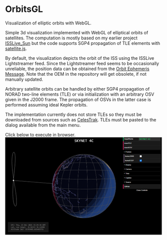 # OrbitsGL
Visualization of elliptic orbits with WebGL.

Simple 3d visualization implemented with WebGL of elliptical orbits of satellites. The computation is mostly based on my earlier project [ISSLive_Sun](https://github.com/vsr83/ISSLive_Sun) but the code supports SGP4 propagation of TLE elements with [satellite.js](https://github.com/shashwatak/satellite-js).

By default, the visualization depicts the orbit of the ISS using the ISSLive Lightstreamer feed. Since the Lightstreamer feed seems to be occasionally unreliable, the position data can be obtained from the [Orbit Ephemeris Message](https://spotthestation.nasa.gov/trajectory_data.cfm). Note that the OEM in the repository will get obsolete, if not manually updated. 

Arbitrary satellite orbits can be handled by either SGP4 propagation of NORAD two-line elements (TLE) or via initialization with an arbitrary OSV given in the J2000 frame. The propagation of OSVs in the latter case is performed assuming ideal Kepler orbits.

The implementation currently does not store TLEs so they must be downloaded from sources such as [CelesTrak](https://celestrak.com/NORAD/elements/). TLEs must be pasted to the dialog available from the main menu.

Click below to execute in browser.
[![Screenshot.](scrshot.png)](https://vsr83.github.io/OrbitsGL/)
